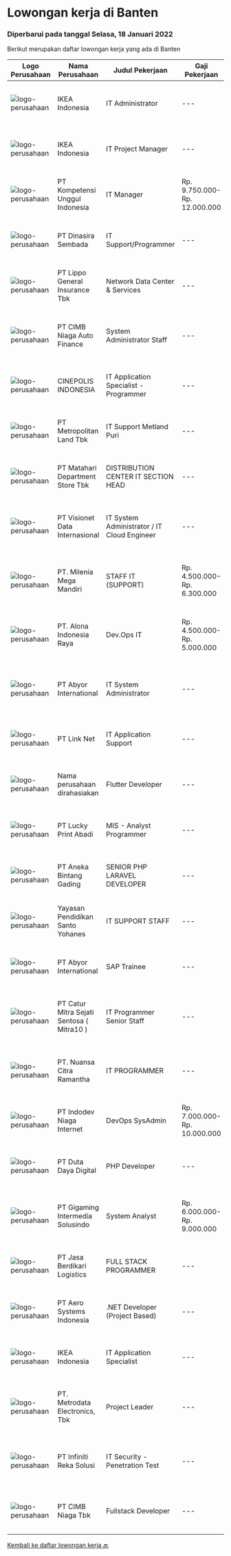 
  # Lowongan kerja di Banten

  ### Diperbarui pada tanggal Selasa, 18 Januari 2022

  Berikut merupakan daftar lowongan kerja yang ada di Banten

  |Logo Perusahaan | Nama Perusahaan | Judul Pekerjaan | Gaji Pekerjaan | Lokasi | Deskripsi | Tanggal diunggah | Pranala |
  | -------------- | --------------- | --------------- | --------- | --------- | -------------- | ------- | ----------- |
  |![logo-perusahaan](https://image-service-cdn.seek.com.au/d3c09a4e814c3782a945d151d295d63c20cd5376/ee4dce1061f3f616224767ad58cb2fc751b8d2dc)|IKEA Indonesia|IT Administrator|---|Tangerang|Is this a sign? Search IKEA jobs.What you’ll be doing day to day: Input, recap, and manage the data. Make a summary of the operational costs of OPEX...|Senin, 17 Januari 2022|https://www.jobstreet.co.id/id/job/it-administrator-3758605?token=0~f28ecf2f-7d79-4fb2-bc38-6b050731fa76&sectionRank=1&jobId=jobstreet-id-job-3758605|
|![logo-perusahaan](https://image-service-cdn.seek.com.au/d3c09a4e814c3782a945d151d295d63c20cd5376/ee4dce1061f3f616224767ad58cb2fc751b8d2dc)|IKEA Indonesia|IT Project Manager|---|Tangerang|Move on. Around the world. Or stick to what you love. There’s no right or wrong at IKEA. You choose where you want to take your career and we help...|Senin, 17 Januari 2022|https://www.jobstreet.co.id/id/job/it-project-manager-3759155?token=0~f28ecf2f-7d79-4fb2-bc38-6b050731fa76&sectionRank=2&jobId=jobstreet-id-job-3759155|
|![logo-perusahaan](https://us.123rf.com/450wm/pavelstasevich/pavelstasevich1811/pavelstasevich181101027/112815900-stock-vector-no-image-available-icon-flat-vector.jpg?ver=6)|PT Kompetensi Unggul Indonesia|IT Manager|Rp. 9.750.000-Rp. 12.000.000|Tangerang|Job Description Aligning IT strategy with business Handling infrastructures such as network connection, wireless coverage, and server Have excellent...|Senin, 17 Januari 2022|https://www.jobstreet.co.id/id/job/it-manager-3759347?token=0~f28ecf2f-7d79-4fb2-bc38-6b050731fa76&sectionRank=3&jobId=jobstreet-id-job-3759347|
|![logo-perusahaan](https://image-service-cdn.seek.com.au/a65ab1dbfdfda66c5dd5ea080f6a0b8f294d583b/ee4dce1061f3f616224767ad58cb2fc751b8d2dc)|PT Dinasira Sembada|IT Support/Programmer|---|Tangerang|Job Requirements: Candidate must possess at least Bachelor's Degree S1/ or S2 Master's Degree preferably in Engineering (Computer/Telecommunication),...|Sabtu, 15 Januari 2022|https://www.jobstreet.co.id/id/job/it-support-programmer-3757307?token=0~f28ecf2f-7d79-4fb2-bc38-6b050731fa76&sectionRank=4&jobId=jobstreet-id-job-3757307|
|![logo-perusahaan](https://image-service-cdn.seek.com.au/c328ab6841348541901fb1f5f985d49e130c628c/ee4dce1061f3f616224767ad58cb2fc751b8d2dc)|PT Lippo General Insurance Tbk|Network Data Center & Services|---|Jakarta Raya|Deskripsi pekerjaan: Menginstall, konfigurasi dan support jaringan sesuai kebutuhan Bertanggung jawab untuk administrasi sistem termasuk jaringan...|Selasa, 18 Januari 2022|https://www.jobstreet.co.id/id/job/network-data-center-services-3759489?token=0~f28ecf2f-7d79-4fb2-bc38-6b050731fa76&sectionRank=5&jobId=jobstreet-id-job-3759489|
|![logo-perusahaan](https://image-service-cdn.seek.com.au/14f9f8ccc12d51121e96ea2224ff707c40d6ca88/ee4dce1061f3f616224767ad58cb2fc751b8d2dc)|PT CIMB Niaga Auto Finance|System Administrator Staff|---|Tangerang|Job Description Provided server support services at all times to ensure continuous system availability Monitoring performance and maintaining systems...|Senin, 17 Januari 2022|https://www.jobstreet.co.id/id/job/system-administrator-staff-3757967?token=0~f28ecf2f-7d79-4fb2-bc38-6b050731fa76&sectionRank=6&jobId=jobstreet-id-job-3757967|
|![logo-perusahaan](https://image-service-cdn.seek.com.au/c92d0eceaabfe5b0c86a286a5124d6759ef3c099/ee4dce1061f3f616224767ad58cb2fc751b8d2dc)|CINEPOLIS INDONESIA|IT Application Specialist - Programmer|---|Banten|Job Description :Responsible for the IT application (include program development process) to ensure the operational stability of the appication system...|Minggu, 16 Januari 2022|https://www.jobstreet.co.id/id/job/it-application-specialist-programmer-3746362?token=0~f28ecf2f-7d79-4fb2-bc38-6b050731fa76&sectionRank=7&jobId=jobstreet-id-job-3746362|
|![logo-perusahaan](https://image-service-cdn.seek.com.au/969c6723cb4bf66b7ff3a2f7a7234c1b4adcd774/ee4dce1061f3f616224767ad58cb2fc751b8d2dc)|PT Metropolitan Land Tbk|IT Support Metland Puri|---|Banten|Responsibilities: Monitoring and maintaining computer systems and networks. Installing and configuring computer hardware, software, systems, networks,...|Sabtu, 15 Januari 2022|https://www.jobstreet.co.id/id/job/it-support-metland-puri-3757167?token=0~f28ecf2f-7d79-4fb2-bc38-6b050731fa76&sectionRank=8&jobId=jobstreet-id-job-3757167|
|![logo-perusahaan](https://image-service-cdn.seek.com.au/62966460fa0b64bdd86b12be44ac76eff6d5c882/ee4dce1061f3f616224767ad58cb2fc751b8d2dc)|PT Matahari Department Store Tbk|DISTRIBUTION CENTER IT SECTION HEAD|---|Tangerang|RESPONSIBILITIES: Maintaining operational of Application and Data Integration. Data maintaining, analyzing and reporting for Operational of the...|Minggu, 16 Januari 2022|https://www.jobstreet.co.id/id/job/distribution-center-it-section-head-3757380?token=0~f28ecf2f-7d79-4fb2-bc38-6b050731fa76&sectionRank=9&jobId=jobstreet-id-job-3757380|
|![logo-perusahaan](https://image-service-cdn.seek.com.au/7f00c3c4cf081180aeede06da509ec826da9430b/ee4dce1061f3f616224767ad58cb2fc751b8d2dc)|PT Visionet Data Internasional|IT System Administrator / IT Cloud Engineer|---|Tangerang|Requirements: Diploma or bachelor degree in Computer Science, Engineering or Information Technology or a related field preferred Minimum 3 year...|Minggu, 16 Januari 2022|https://www.jobstreet.co.id/id/job/it-system-administrator-it-cloud-engineer-3747272?token=0~f28ecf2f-7d79-4fb2-bc38-6b050731fa76&sectionRank=10&jobId=jobstreet-id-job-3747272|
|![logo-perusahaan](https://image-service-cdn.seek.com.au/922d78970aa2853cd96b20352aa0939307d05968/ee4dce1061f3f616224767ad58cb2fc751b8d2dc)|PT. Milenia Mega Mandiri|STAFF IT (SUPPORT)|Rp. 4.500.000-Rp. 6.300.000|Cikupa|Deskripsi Pekerjaan Menanganni Trouble Shooting, Software , hardware, server Menangani tugas-tugas IT secara umum Persyaratan: Usia Minimal 27tahun...|Jumat, 14 Januari 2022|https://www.jobstreet.co.id/id/job/staff-it-support-3756074?token=0~f28ecf2f-7d79-4fb2-bc38-6b050731fa76&sectionRank=11&jobId=jobstreet-id-job-3756074|
|![logo-perusahaan](https://image-service-cdn.seek.com.au/b33d0b413611d72eda315d4cf0acdb29d755537b/ee4dce1061f3f616224767ad58cb2fc751b8d2dc)|PT. Alona Indonesia Raya|Dev.Ops  IT|Rp. 4.500.000-Rp. 5.000.000|Tangerang|Memiliki pengalaman menggunakan VPS. Memiliki pengalaman maintenance server dengan menggunakan NGINX, PHP &amp; MySQL minimal 1 tahun. Memiliki...|Sabtu, 15 Januari 2022|https://www.jobstreet.co.id/id/job/dev-ops-it-3744622?token=0~f28ecf2f-7d79-4fb2-bc38-6b050731fa76&sectionRank=12&jobId=jobstreet-id-job-3744622|
|![logo-perusahaan](https://image-service-cdn.seek.com.au/f5a26d6046d19d6d82dd3c2e9579185a7427c7f1/ee4dce1061f3f616224767ad58cb2fc751b8d2dc)|PT Abyor International|IT System Administrator|---|Tangerang|NTT DATA Business Solution Development Program - 2021 for Junior Professional SAP Consultant:  SAP BASIS (System Administrator) PT Abyor International...|Sabtu, 15 Januari 2022|https://www.jobstreet.co.id/id/job/it-system-administrator-3745843?token=0~f28ecf2f-7d79-4fb2-bc38-6b050731fa76&sectionRank=13&jobId=jobstreet-id-job-3745843|
|![logo-perusahaan](https://image-service-cdn.seek.com.au/641f84b4e1f639f1547cc07f9d8016bcb6803b32/ee4dce1061f3f616224767ad58cb2fc751b8d2dc)|PT Link Net|IT Application Support|---|Banten|At least Diploma from Information Technology / System; Minimal 2 years experiences in IT Application or System; Having passion in IT System Hardware /...|Jumat, 14 Januari 2022|https://www.jobstreet.co.id/id/job/it-application-support-3755901?token=0~f28ecf2f-7d79-4fb2-bc38-6b050731fa76&sectionRank=14&jobId=jobstreet-id-job-3755901|
|![logo-perusahaan](https://us.123rf.com/450wm/pavelstasevich/pavelstasevich1811/pavelstasevich181101027/112815900-stock-vector-no-image-available-icon-flat-vector.jpg?ver=6)|Nama perusahaan dirahasiakan|Flutter Developer|---|Banten|Persyaratan: Lulusan S1 Teknik Informatika / Sistem Informasi atau yang setara Usia max 32 tahun Pengalaman min 2 tahun dibidangnya Minimal pernah...|Senin, 17 Januari 2022|https://www.jobstreet.co.id/id/job/flutter-developer-3758743?token=0~f28ecf2f-7d79-4fb2-bc38-6b050731fa76&sectionRank=15&jobId=jobstreet-id-job-3758743|
|![logo-perusahaan](https://image-service-cdn.seek.com.au/11efa2fe6b7f10e14bc5d8bb3b73589e32665082/ee4dce1061f3f616224767ad58cb2fc751b8d2dc)|PT Lucky Print Abadi|MIS - Analyst Programmer|---|Tangerang|Candidate held bachelor degree from Information Technology. Experience in designing and developing application using Web Application (Lavarel), and...|Senin, 17 Januari 2022|https://www.jobstreet.co.id/id/job/mis-analyst-programmer-3758041?token=0~f28ecf2f-7d79-4fb2-bc38-6b050731fa76&sectionRank=16&jobId=jobstreet-id-job-3758041|
|![logo-perusahaan](https://image-service-cdn.seek.com.au/b13f1d8c869d32b5be5be8137f87f7b5929f686e/ee4dce1061f3f616224767ad58cb2fc751b8d2dc)|PT Aneka Bintang Gading|SENIOR PHP LARAVEL DEVELOPER|---|Tangerang|JOB REQUIREMENT: Max. 30 years old  Min. 2 year experience with PHP Laravel framework Min. 4 years experience in Software Development Experienced in...|Selasa, 18 Januari 2022|https://www.jobstreet.co.id/id/job/senior-php-laravel-developer-3759401?token=0~f28ecf2f-7d79-4fb2-bc38-6b050731fa76&sectionRank=17&jobId=jobstreet-id-job-3759401|
|![logo-perusahaan](https://image-service-cdn.seek.com.au/f6909641edf5584032a239bee0ef0321845247e3/ee4dce1061f3f616224767ad58cb2fc751b8d2dc)|Yayasan Pendidikan Santo Yohanes|IT SUPPORT STAFF|---|Tangerang|IT Support is responsible to investigate and resolve support cases quickly and effectively. The key focus is to improve the client experience, working...|Kamis, 13 Januari 2022|https://www.jobstreet.co.id/id/job/it-support-staff-3754958?token=0~f28ecf2f-7d79-4fb2-bc38-6b050731fa76&sectionRank=18&jobId=jobstreet-id-job-3754958|
|![logo-perusahaan](https://image-service-cdn.seek.com.au/f5a26d6046d19d6d82dd3c2e9579185a7427c7f1/ee4dce1061f3f616224767ad58cb2fc751b8d2dc)|PT Abyor International|SAP Trainee|---|Tangerang|NTT DATA Business Solutions Development Program - 2022for Trainee SAP ConsultantNTT DATA Business Solutions Indonesia is an international Information...|Senin, 17 Januari 2022|https://www.jobstreet.co.id/id/job/sap-trainee-3758796?token=0~f28ecf2f-7d79-4fb2-bc38-6b050731fa76&sectionRank=19&jobId=jobstreet-id-job-3758796|
|![logo-perusahaan](https://image-service-cdn.seek.com.au/061d1c87d834317cd58004916159f8726e39b2c9/ee4dce1061f3f616224767ad58cb2fc751b8d2dc)|PT Catur Mitra Sejati Sentosa ( Mitra10 )|IT Programmer Senior Staff|---|Tangerang|Candidate must possess at least Bachelor's Degree/Post Graduate Degree in Computer Science/Information Technology or equivalent. At least 2 Year(s) of...|Sabtu, 15 Januari 2022|https://www.jobstreet.co.id/id/job/it-programmer-senior-staff-3745373?token=0~f28ecf2f-7d79-4fb2-bc38-6b050731fa76&sectionRank=20&jobId=jobstreet-id-job-3745373|
|![logo-perusahaan](https://image-service-cdn.seek.com.au/a877247070d46db1d65d21596203f928f55e475a/ee4dce1061f3f616224767ad58cb2fc751b8d2dc)|PT. Nuansa Citra Ramantha|IT PROGRAMMER|---|Tangerang|PT. Nuansa Citra Ramantha adalah perusahaan IT Nasional yang berfokus pada layanan IT Consulting, IT Audit dan System Integrator, yang sudah...|Jumat, 14 Januari 2022|https://www.jobstreet.co.id/id/job/it-programmer-3742792?token=0~f28ecf2f-7d79-4fb2-bc38-6b050731fa76&sectionRank=21&jobId=jobstreet-id-job-3742792|
|![logo-perusahaan](https://image-service-cdn.seek.com.au/0fb4dd7a4e851a8c110f4f9244ae1d3ffdba0771/ee4dce1061f3f616224767ad58cb2fc751b8d2dc)|PT Indodev Niaga Internet|DevOps SysAdmin|Rp. 7.000.000-Rp. 10.000.000|Jakarta Raya|We are looking for creative and innovative DevOps Engineer who could help us to create and maintain development platforms and processes that enable...|Senin, 17 Januari 2022|https://www.jobstreet.co.id/id/job/devops-sysadmin-3758712?token=0~f28ecf2f-7d79-4fb2-bc38-6b050731fa76&sectionRank=22&jobId=jobstreet-id-job-3758712|
|![logo-perusahaan](https://image-service-cdn.seek.com.au/37f4b10d9e280f6584590c1587ef913ae87be15d/ee4dce1061f3f616224767ad58cb2fc751b8d2dc)|PT Duta Daya Digital|PHP Developer|---|Tangerang|Crewdible is an Indonesia-based Startup company, focusing on online fulfillment services. Since 2017, Crewdible has provided multi-channel fulfillment...|Sabtu, 15 Januari 2022|https://www.jobstreet.co.id/id/job/php-developer-3738469?token=0~f28ecf2f-7d79-4fb2-bc38-6b050731fa76&sectionRank=23&jobId=jobstreet-id-job-3738469|
|![logo-perusahaan](https://image-service-cdn.seek.com.au/c1e8139d77ba4e4e2e62d16ad068df4c60f1ec26/ee4dce1061f3f616224767ad58cb2fc751b8d2dc)|PT Gigaming Intermedia Solusindo|System Analyst|Rp. 6.000.000-Rp. 9.000.000|Tangerang|Job Requirements: Candidate must possess at least Bachelor's Degree in Computer Science/Information Technology or equivalent.  At least 3 Year(s) of...|Sabtu, 15 Januari 2022|https://www.jobstreet.co.id/id/job/system-analyst-3745160?token=0~f28ecf2f-7d79-4fb2-bc38-6b050731fa76&sectionRank=24&jobId=jobstreet-id-job-3745160|
|![logo-perusahaan](https://image-service-cdn.seek.com.au/a0efaeda02f95ba3f91577fdcc41475b3119f241/ee4dce1061f3f616224767ad58cb2fc751b8d2dc)|PT Jasa Berdikari Logistics|FULL STACK PROGRAMMER|---|Tangerang|Kualifikasi Dasar untuk semua posisi yang ditawarkan :•   Sehat jasmani dan rohani•   Mampu bekerja sama dalam sebuah tim kerja dengan...|Minggu, 16 Januari 2022|https://www.jobstreet.co.id/id/job/full-stack-programmer-3746851?token=0~f28ecf2f-7d79-4fb2-bc38-6b050731fa76&sectionRank=25&jobId=jobstreet-id-job-3746851|
|![logo-perusahaan](https://image-service-cdn.seek.com.au/651feef7948a74b608536bf47c108af20ca93eeb/ee4dce1061f3f616224767ad58cb2fc751b8d2dc)|PT Aero Systems Indonesia|.NET Developer (Project Based)|---|Tangerang|Responsibilities: Create and maintain software documentation, Develops, troubleshoots, debugs, evaluates, modifies and maintains applications,...|Senin, 17 Januari 2022|https://www.jobstreet.co.id/id/job/net-developer-project-based-3758162?token=0~f28ecf2f-7d79-4fb2-bc38-6b050731fa76&sectionRank=26&jobId=jobstreet-id-job-3758162|
|![logo-perusahaan](https://image-service-cdn.seek.com.au/d3c09a4e814c3782a945d151d295d63c20cd5376/ee4dce1061f3f616224767ad58cb2fc751b8d2dc)|IKEA Indonesia|IT Application Specialist|---|Tangerang|Take your career in any direction. With so many different roles across the world, you can choose where you want to go. Take your career to all kinds...|Jumat, 14 Januari 2022|https://www.jobstreet.co.id/id/job/it-application-specialist-3756770?token=0~f28ecf2f-7d79-4fb2-bc38-6b050731fa76&sectionRank=27&jobId=jobstreet-id-job-3756770|
|![logo-perusahaan](https://image-service-cdn.seek.com.au/0d75518309b56a3cff39daa569b0ba02cc7a22f2/ee4dce1061f3f616224767ad58cb2fc751b8d2dc)|PT. Metrodata Electronics, Tbk|Project Leader|---|Tangerang|Hi! We're hiring for IT Team Leader/ Project Leader!Qualifications: Experienced in handle Managed services project at least 5 years Ability to manage...|Senin, 17 Januari 2022|https://www.jobstreet.co.id/id/job/project-leader-3757536?token=0~f28ecf2f-7d79-4fb2-bc38-6b050731fa76&sectionRank=28&jobId=jobstreet-id-job-3757536|
|![logo-perusahaan](https://image-service-cdn.seek.com.au/0abb5781b454d4726c24cebcf20fe2940f34a7c4/ee4dce1061f3f616224767ad58cb2fc751b8d2dc)|PT Infiniti Reka Solusi|IT Security - Penetration Test|---|Tangerang|Job Description: Conduct security assessments such as penetration tests and vulnerability assessments. Perform Whitebox/Graybox testing of Web/Mobile...|Sabtu, 15 Januari 2022|https://www.jobstreet.co.id/id/job/it-security-penetration-test-3744706?token=0~f28ecf2f-7d79-4fb2-bc38-6b050731fa76&sectionRank=29&jobId=jobstreet-id-job-3744706|
|![logo-perusahaan](https://image-service-cdn.seek.com.au/2c6f6f12cb15b08239744ca7630b97fee07e84ce/ee4dce1061f3f616224767ad58cb2fc751b8d2dc)|PT CIMB Niaga Tbk|Fullstack Developer|---|Tangerang|Job Description: Create new program and modification as required by business unit Prepare system solution on root cause as preventive action Create...|Minggu, 16 Januari 2022|https://www.jobstreet.co.id/id/job/fullstack-developer-3746138?token=0~f28ecf2f-7d79-4fb2-bc38-6b050731fa76&sectionRank=30&jobId=jobstreet-id-job-3746138|


  [Kembali ke daftar lowongan kerja 🔙](../README.md#daftar-lowongan-kerja)
  